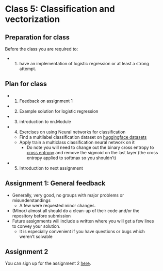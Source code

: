 
# Class 5: Classification and vectorization

## Preparation for class

Before the class you are required to:
- 1) have an implementation of logistic regression or at least a strong attempt.


## Plan for class 

- 1) Feedback on assignment 1
- 2) Example solution for logistic regression
- 3) introduction to nn.Module
- 4) Exercises on using Neural networks for classification
  - Find a multilabel classification dataset on [huggingface datasets](https://huggingface.co/datasets?task_ids=task_ids:multi-class-classification&sort=downloads)
  - Apply train a multiclass classification neural network on it
    - Do note you will need to change out the binary cross entropy to [cross entropy](https://pytorch.org/docs/stable/generated/torch.nn.CrossEntropyLoss.html) and remove the sigmoid on the last layer (the cross entropy applied to softmax so you shouldn't)
- 5) Introduction to next assignment


## Assignment 1: General feedback
- Generally, very good, no groups with major problems or misunderstandings
  - A few were requested minor changes.
- (Minor) almost all should do a clean-up of their code and/or the repository before submission
- Future assignments will include a written where you will get a few lines to convey your solution.
  - It is especially convenient if you have questions or bugs which weren't solvable

## Assignment 2 

You can sign up for the assignment 2 [here](https://classroom.github.com/a/qmdoEYhh).

<!--
For next time:

Introduce people to the tfidf vectorizer (too much time was spent moving from text to input) 
-->